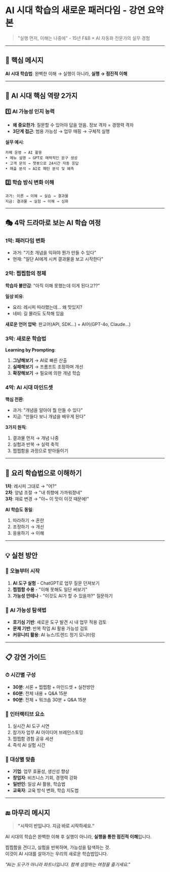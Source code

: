# AI 시대 학습의 새로운 패러다임 - 강연 요약본
> "실행 먼저, 이해는 나중에" - 15년 F&B × AI 자동화 전문가의 실무 경험

---

## 🎯 핵심 메시지

**AI 시대 학습법**: 완벽한 이해 → 실행이 아니라, **실행 → 점진적 이해**

---

## 🔑 AI 시대 핵심 역량 2가지

### 1️⃣ **AI 가능성 인지 능력** 
- **왜 중요한가**: 질문할 수 있어야 답을 얻음. 정보 격차 = 경쟁력 격차
- **3단계 접근**: 범용 가능성 → 업무 매핑 → 구체적 실행

**실무 예시**:
```
카페 운영 → AI 활용
• 메뉴 설명 → GPT로 매력적인 문구 생성
• 고객 문의 → 챗봇으로 24시간 자동 응답  
• 매출 분석 → AI로 패턴 분석 및 예측
```

### 2️⃣ **학습 방식 변화 이해**
```
과거: 이론 → 이해 → 실습 → 결과물
지금: 결과물 → 실험 → 이해 → 심화
```

---

## 🎭 4막 드라마로 보는 AI 학습 여정

### 1막: **패러다임 변화**
- 과거: "기초 개념을 익혀야 뭔가 만들 수 있다"
- 현재: "일단 AI에게 시켜 결과물을 보고 시작한다"

### 2막: **찝찝함의 정체**
**학습자 불안감**: "아직 이해 못했는데 이게 된다고??"

**일상 비유**:
- 요리: 레시피 따라했는데... 왜 맛있지?
- 네비: 길 몰라도 도착해 있음

**새로운 언어 압박**: 판교어(API, SDK...) + AI어(GPT-4o, Claude...)

### 3막: **새로운 학습법**
**Learning by Prompting**:
1. **그냥해보기** → AI로 빠른 산출
2. **실패해보기** → 프롬프트 조정하며 개선  
3. **확장해보기** → 필요에 의한 개념 학습

### 4막: **AI 시대 마인드셋**
**핵심 전환**:
- 과거: "개념을 알아야 뭘 만들 수 있다"
- 지금: "만들다 보니 개념을 배우게 된다"

**3가지 원칙**:
1. 결과물 먼저 → 개념 나중
2. 실험과 반복 → 실력 축적
3. 찝찝함을 과정으로 받아들이기

---

## 🍳 요리 학습법으로 이해하기

**1차**: 레시피 그대로 → "어?"  
**2차**: 양념 조절 → "내 취향에 가까워졌네"  
**3차**: 재료 변경 → "아~ 이 맛이 이것 때문에!"

**AI 학습도 동일**:
1. 따라하기 → 혼란
2. 조정하기 → 개선  
3. 응용하기 → 이해

---

## 💡 실천 방안

### 🚀 **오늘부터 시작**
1. **AI 도구 실험** - ChatGPT로 업무 질문 던져보기
2. **찝찝함 수용** - "이해 못해도 일단 써보기"
3. **가능성 안테나** - "이것도 AI가 할 수 있을까?" 질문하기

### 🎯 **AI 가능성 탐색법**
- **호기심 기반**: 새로운 도구 발견 시 내 업무 적용 검토
- **문제 기반**: 반복 작업 AI 활용 가능성 검토
- **커뮤니티 활용**: AI 뉴스/트렌드 정기 모니터링

---

## 📋 강연 가이드

### ⏱ **시간별 구성**
- **30분**: 서론 + 찝찝함 + 마인드셋 + 실천방안
- **60분**: 전체 내용 + Q&A 15분
- **90분**: 전체 + 워크숍 30분 + Q&A 15분

### 🎤 **인터랙티브 요소**
1. 실시간 AI 도구 시연
2. 참가자 업무 AI 아이디어 브레인스토밍  
3. 찝찝함 경험 공유 세션
4. 즉석 AI 실험 시간

### 🎯 **대상별 맞춤**
- **기업**: 업무 효율성, 생산성 향상
- **창업자**: 비즈니스 기회, 경쟁력 강화
- **일반인**: 일상 AI 활용, 학습법
- **교육자**: 교육 방식 변화, 학습 지도법

---

## 🔚 마무리 메시지

> **"시작이 반입니다. 지금 바로 시작하세요."**

AI 시대의 학습은 완벽한 이해 후 실행이 아니라, **실행을 통한 점진적 이해**입니다.

찝찝함을 견디고, 실험을 반복하며, 가능성을 탐색하는 것.  
이것이 AI 시대를 살아가는 우리의 새로운 학습법입니다.

*"AI는 도구가 아니라 파트너입니다. 함께 성장하는 여정을 즐기세요."*